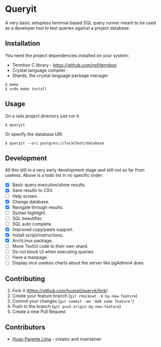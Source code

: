 # Queryit

A very basic setupless terminal based SQL query runner meant to be used as a developer
tool to test queries against a project database.

## Installation

You need the project dependencies installed on your system:

 * Termbox C library - https://github.com/nsf/termbox
 * Crystal language compiler
 * Shards, the crystal language package manager

```
$ make
$ sudo make install
```

## Usage

On a rails project directory just run it.
```
$ queryit
```

Or specify the database URI
```
$ queryit --uri postgres://localhost/database
```

## Development

All this still in a very early development stage and still not so far from useless. Above is a todo list in no specific order:

- [x] Basic query execution/show results.
- [x] Save results to CSV.
- [ ] Help screen.
- [x] Change database.
- [x] Navigate through results.
- [ ] Syntax highlight.
- [ ] SQL beautifier.
- [ ] SQL auto complete.
- [x] Improved copy/paste support.
- [x] Install script/instructions.
- [x] ArchLinux package.
- [ ] Move TextUI code to their own shard.
- [ ] Do not block UI when executing queries.
- [ ] Have a manpage.
- [ ] Display nice useless charts about the server like pgAdmin4 does.

## Contributing

1. Fork it (<https://github.com/hugopl/queryit/fork>)
2. Create your feature branch (`git checkout -b my-new-feature`)
3. Commit your changes (`git commit -am 'Add some feature'`)
4. Push to the branch (`git push origin my-new-feature`)
5. Create a new Pull Request

## Contributors

- [Hugo Parente Lima](https://github.com/hugopl) - creator and maintainer

